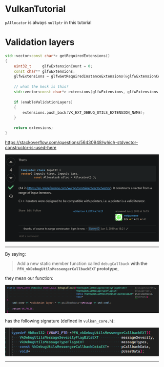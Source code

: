 # VulkanTutorial

`pAllocator` is always `nullptr` in this tutorial



# Validation layers

```c++
std::vector<const char*> getRequiredExtensions()
{
    uint32_t     glfwExtensionCount = 0;
    const char** glfwExtensions;
    glfwExtensions = glfwGetRequiredInstanceExtensions(&glfwExtensionCount);
	
    // what the heck is this?
    std::vector<const char*> extensions(glfwExtensions, glfwExtensions + glfwExtensionCount);

    if (enableValidationLayers)
    {
        extensions.push_back(VK_EXT_DEBUG_UTILS_EXTENSION_NAME);
    }

    return extensions;
}
```

https://stackoverflow.com/questions/56430948/which-stdvector-constructor-is-used-here

![image-20220630225107684](images/image-20220630225107684.png)

---

By saying:

> Add a new static member function called `debugCallback` **with the `PFN_vkDebugUtilsMessengerCallbackEXT` prototype**,

they mean our function:

![image-20220630230155122](images/image-20220630230155122.png)

 has the following signature (defined in `vulkan_core.h`): 

![image-20220630230122560](images/image-20220630230122560.png)

---

